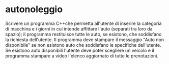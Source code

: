 # autonoleggio
Scrivere un programma C++che permetta all'utente di inserire la categoria di macchina e i giorni in cui intende affittare
l'auto (separati tra loro da spazio); 
il programma restituisce tutte le auto, se esistono, che soddisfano la richiesta dell'utente. 
II programma deve stampare il messaggio "Auto non disponibile" se non esistono auto che soddisfano le specifiche dell'utente.
Se esistono auto disponibili l'utente deve poter scegliere un veicolo e il programma stampare a video l'elenco aggiornato 
di tutte le prenotazioni.
